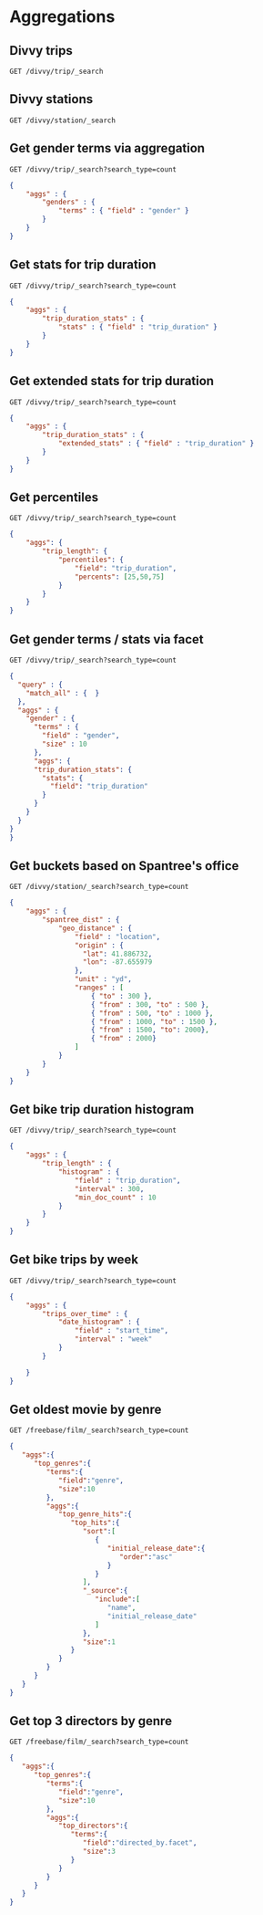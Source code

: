# Aggregations

## Divvy trips

`GET /divvy/trip/_search`


## Divvy stations

`GET /divvy/station/_search`


## Get gender terms via aggregation

`GET /divvy/trip/_search?search_type=count`

```json
{
    "aggs" : {
        "genders" : {
            "terms" : { "field" : "gender" }
        }
    }
}
```

## Get stats for trip duration

`GET /divvy/trip/_search?search_type=count`

```json
{
    "aggs" : {
        "trip_duration_stats" : {
            "stats" : { "field" : "trip_duration" }
        }
    }
}
```

## Get extended stats for trip duration

`GET /divvy/trip/_search?search_type=count`

```json
{
    "aggs" : {
        "trip_duration_stats" : {
            "extended_stats" : { "field" : "trip_duration" }
        }
    }
}
```

## Get percentiles

`GET /divvy/trip/_search?search_type=count`

```json
{
    "aggs": {
        "trip_length": {
            "percentiles": {
                "field": "trip_duration",
                "percents": [25,50,75]
            }
        }
    }
}
```

## Get gender terms / stats via facet

`GET /divvy/trip/_search?search_type=count`

```json
{
  "query" : {
    "match_all" : {  }
  },
  "aggs" : {
    "gender" : {
      "terms" : {
        "field" : "gender",
        "size" : 10
      },
      "aggs": {
      "trip_duration_stats": {
        "stats": {
          "field": "trip_duration"
        }
      }
    }
  }
}
}
```



## Get buckets based on Spantree's office

`GET /divvy/station/_search?search_type=count`

```json
{
    "aggs" : {
        "spantree_dist" : {
            "geo_distance" : {
                "field" : "location",
                "origin" : {
                  "lat": 41.886732, 
                  "lon": -87.655979
                },
                "unit" : "yd", 
                "ranges" : [
                    { "to" : 300 },
                    { "from" : 300, "to" : 500 },
                    { "from" : 500, "to" : 1000 },
                    { "from" : 1000, "to" : 1500 },
                    { "from" : 1500, "to": 2000},
                    { "from" : 2000}
                ]
            }
        }
    }
}
```

## Get bike trip duration histogram
`GET /divvy/trip/_search?search_type=count`

```json
{
    "aggs" : {
        "trip_length" : {
            "histogram" : {
                "field" : "trip_duration",
                "interval" : 300,
                "min_doc_count" : 10
            }
        }
    }
}
```


## Get bike trips by week

`GET /divvy/trip/_search?search_type=count`
```json
{
    "aggs" : {
        "trips_over_time" : {
            "date_histogram" : {
                "field" : "start_time",
                "interval" : "week"
            }
        }

    }
}
```

## Get oldest movie by genre

`GET /freebase/film/_search?search_type=count`

```json
{
   "aggs":{
      "top_genres":{
         "terms":{
            "field":"genre",
            "size":10
         },
         "aggs":{
            "top_genre_hits":{
               "top_hits":{
                  "sort":[
                     {
                        "initial_release_date":{
                           "order":"asc"
                        }
                     }
                  ],
                  "_source":{
                     "include":[
                        "name",
                        "initial_release_date"
                     ]
                  },
                  "size":1
               }
            }
         }
      }
   }
}
```

## Get top 3 directors by genre

`GET /freebase/film/_search?search_type=count`

```json
{
   "aggs":{
      "top_genres":{
         "terms":{
            "field":"genre",
            "size":10
         },
         "aggs":{
            "top_directors":{
               "terms":{
                  "field":"directed_by.facet",
                  "size":3
               }
            }
         }
      }
   }
}
```